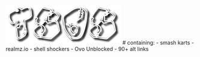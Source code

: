 <img src="tsos.png">
# containing:
- smash karts
- realmz.io
- shell shockers
- Ovo Unblocked
- 90+ alt links
